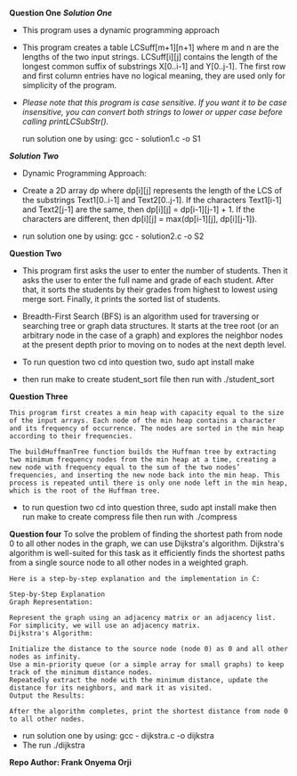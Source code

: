 **Question One**
***Solution One***
- This program uses a dynamic programming approach

- This program creates a table LCSuff[m+1][n+1] where m and n are the lengths of the two input strings. LCSuff[i][j] contains the length of the longest common suffix of substrings X[0..i-1] and Y[0..j-1]. The first row and first column entries have no logical meaning, they are used only for simplicity of the program.

- *Please note that this program is case sensitive. If you want it to be case insensitive, you can convert both strings to lower or upper case before calling printLCSubStr().*

    run solution one by using: gcc - solution1.c -o S1

***Solution Two***
- Dynamic Programming Approach:

- Create a 2D array dp where dp[i][j] represents the length of the LCS of the substrings Text1[0..i-1] and Text2[0..j-1].
    If the characters Text1[i-1] and Text2[j-1] are the same, then dp[i][j] = dp[i-1][j-1] + 1.
    If the characters are different, then dp[i][j] = max(dp[i-1][j], dp[i][j-1]).

- run solution one by using: 
    gcc - solution2.c -o S2


**Question Two**

- This program first asks the user to enter the number of students. Then it asks the user to enter the full name and grade of each student. After that, it sorts the students by their grades from highest to lowest using merge sort. Finally, it prints the sorted list of students.

- Breadth-First Search (BFS) is an algorithm used for traversing or searching tree or graph data structures. It starts at the tree root (or an arbitrary node in the case of a graph) and explores the neighbor nodes at the present depth prior to moving on to nodes at the next depth level.

- To run question two cd into question two, 
    sudo apt install make 
- then run make to create student_sort file then run with 
    ./student_sort


**Question Three**

    This program first creates a min heap with capacity equal to the size of the input arrays. Each node of the min heap contains a character and its frequency of occurrence. The nodes are sorted in the min heap according to their frequencies.

    The buildHuffmanTree function builds the Huffman tree by extracting two minimum frequency nodes from the min heap at a time, creating a new node with frequency equal to the sum of the two nodes’ frequencies, and inserting the new node back into the min heap. This process is repeated until there is only one node left in the min heap, which is the root of the Huffman tree.

- to run question two cd into question three,
    sudo apt install make 
then run make to create compress file then run with 
    ./compress


**Question four**
    To solve the problem of finding the shortest path from node 0 to all other nodes in the graph, we can use Dijkstra's algorithm. Dijkstra's algorithm is well-suited for this task as it efficiently finds the shortest paths from a single source node to all other nodes in a weighted graph.

    Here is a step-by-step explanation and the implementation in C:

    Step-by-Step Explanation
    Graph Representation:

    Represent the graph using an adjacency matrix or an adjacency list. For simplicity, we will use an adjacency matrix.
    Dijkstra's Algorithm:

    Initialize the distance to the source node (node 0) as 0 and all other nodes as infinity.
    Use a min-priority queue (or a simple array for small graphs) to keep track of the minimum distance nodes.
    Repeatedly extract the node with the minimum distance, update the distance for its neighbors, and mark it as visited.
    Output the Results:

    After the algorithm completes, print the shortest distance from node 0 to all other nodes.

- run solution one by using: 
    gcc - dijkstra.c -o dijkstra
- The run
    ./dijkstra


**Repo Author: Frank Onyema Orji**